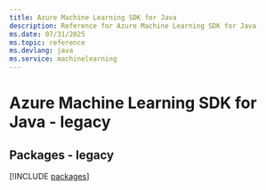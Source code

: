 ```yaml
---
title: Azure Machine Learning SDK for Java
description: Reference for Azure Machine Learning SDK for Java
ms.date: 07/31/2025
ms.topic: reference
ms.devlang: java
ms.service: machinelearning
---
```

# Azure Machine Learning SDK for Java - legacy
## Packages - legacy
[!INCLUDE [packages](machine-learning-index.md)]